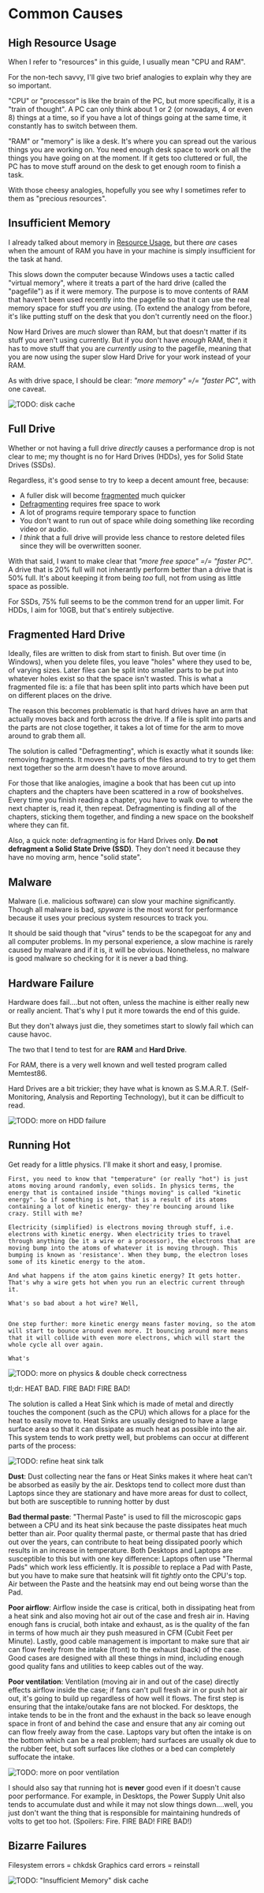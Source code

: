 # Common Causes #

## High Resource Usage ##

When I refer to "resources" in this guide, I usually mean "CPU and RAM".

For the non-tech savvy, I'll give two brief analogies to explain why they are so important.

"CPU" or "processor" is like the brain of the PC, but more specifically, it is a "train of thought". A PC can only think about 1 or 2 (or nowadays, 4 or even 8) things at a time, so if you have a lot of things going at the same time, it constantly has to switch between them.

"RAM" or "memory" is like a desk. It's where you can spread out the various things you are working on. You need enough desk space to work on all the things you have going on at the moment. If it gets too cluttered or full, the PC has to move stuff around on the desk to get enough room to finish a task.

With those cheesy analogies, hopefully you see why I sometimes refer to them as "precious resources".

## Insufficient Memory ##

I already talked about memory in [Resource Usage](#resource-usage), but there _are_ cases when the amount of RAM you have in your machine is simply insufficient for the task at hand.

This slows down the computer because Windows uses a tactic called "virtual memory", where it treats a part of the hard drive (called the "pagefile") as if it were memory. The purpose is to move contents of RAM that haven't been used recently into the pagefile so that it can use the real memory space for stuff you _are_ using. (To extend the analogy from before, it's like putting stuff on the desk that you don't currently need on the floor.)

Now Hard Drives are _much_ slower than RAM, but that doesn't matter if its stuff you aren't using currently. But if you don't have _enough_ RAM, then it has to move stuff that you are _currently using_ to the pagefile, meaning that you are now using the super slow Hard Drive for your work instead of your RAM.

As with drive space, I should be clear: _"more memory" =/= "faster PC"_, with one caveat. 

![TODO: disk cache](https://d30y9cdsu7xlg0.cloudfront.net/png/42732-200.png)

## Full Drive ##

Whether or not having a full drive _directly_ causes a performance drop is not clear to me; my thought is no for Hard Drives (HDDs), yes for Solid State Drives (SSDs).

Regardless, it's good sense to try to keep a decent amount free, because:

  - A fuller disk will become [fragmented](#fragmented-hard-drive) much quicker
  - [Defragmenting](#defragment) requires free space to work
  - A lot of programs require temporary space to function
  - You don't want to run out of space while doing something like recording video or audio.
  - _I think_ that a full drive will provide less chance to restore deleted files since they will be overwritten sooner.

With that said, I want to make clear that _"more free space" =/= "faster PC"_. A drive that is 20% full will not inherantly perform better than a drive that is 50% full. It's about keeping it from being _too_ full, not from using as little space as possible.

For SSDs, 75% full seems to be the common trend for an upper limit.
For HDDs, I aim for 10GB, but that's entirely subjective.



## Fragmented Hard Drive ##

Ideally, files are written to disk from start to finish. But over time (in Windows), when you delete files, you leave "holes" where they used to be, of varying sizes. Later files can be split into smaller parts to be put into whatever holes exist so that the space isn't wasted. This is what a fragmented file is: a file that has been split into parts which have been put on different places on the drive.

The reason this becomes problematic is that hard drives have an arm that actually moves back and forth across the drive. If a file is split into parts and the parts are not close together, it takes a lot of time for the arm to move around to grab them all.

The solution is called "Defragmenting", which is exactly what it sounds like: removing fragments. It moves the parts of the files around to try to get them next together so the arm doesn't have to move around.

For those that like analogies, imagine a book that has been cut up into chapters and the chapters have been scattered in a row of bookshelves. Every time you finish reading a chapter, you have to walk over to where the next chapter is, read it, then repeat. Defragmenting is finding all of the chapters, sticking them together, and finding a new space on the bookshelf where they can fit.


Also, a quick note: defragmenting is for Hard Drives only. __Do not defragment a Solid State Drive (SSD)__. They don't need it because they have no moving arm, hence "solid state".
  
## Malware ##

Malware (i.e. malicious software) can slow your machine significantly. Though all malware is bad, _spyware_ is the most worst for performance because it uses your precious system resources to track you.

It should be said though that "virus" tends to be the scapegoat for any and all computer problems. In my personal experience, a slow machine is rarely caused by malware and if it is, it will be obvious. Nonetheless, no malware is good malware so checking for it is never a bad thing.

## Hardware Failure ##

Hardware does fail....but not often, unless the machine is either really new or really ancient. That's why I put it more towards the end of this guide.

But they don't always just die, they sometimes start to slowly fail which can cause havoc.

The two that I tend to test for are __RAM__ and __Hard Drive__.

For RAM, there is a very well known and well tested program called Memtest86.

Hard Drives are a bit trickier; they have what is known as S.M.A.R.T. (Self-Monitoring, Analysis and Reporting Technology), but it can be difficult to read.

![TODO: more on HDD failure](https://d30y9cdsu7xlg0.cloudfront.net/png/42732-200.png)

## Running Hot ##

Get ready for a little physics. I'll make it short and easy, I promise.

    First, you need to know that "temperature" (or really "hot") is just atoms moving around randomly, even solids. In physics terms, the energy that is contained inside "things moving" is called "kinetic energy". So if something is hot, that is a result of its atoms containing a lot of kinetic energy- they're bouncing around like crazy. Still with me?
    
    Electricity (simplified) is electrons moving through stuff, i.e. electrons with kinetic energy. When electricity tries to travel through anything (be it a wire or a processor), the electrons that are moving bump into the atoms of whatever it is moving through. This bumping is known as 'resistance'. When they bump, the electron loses some of its kinetic energy to the atom.
    
    And what happens if the atom gains kinetic energy? It gets hotter. That's why a wire gets hot when you run an electric current through it.
    
    What's so bad about a hot wire? Well, 
   
    
    One step further: more kinetic energy means faster moving, so the atom will start to bounce around even more. It bouncing around more means that it will collide with even more electrons, which will start the whole cycle all over again.
    
    What's 
    

![TODO: more on physics & double check correctness](https://d30y9cdsu7xlg0.cloudfront.net/png/42732-200.png)

    
tl;dr: HEAT BAD. FIRE BAD! FIRE BAD!

The solution is called a Heat Sink which is made of metal and directly touches the component (such as the CPU) which allows for a place for the heat to easily move to. Heat Sinks are usually designed to have a large surface area so that it can dissipate as much heat as possible into the air. This system tends to work pretty well, but problems can occur at different parts of the process:

![TODO: refine heat sink talk](https://d30y9cdsu7xlg0.cloudfront.net/png/42732-200.png)

**Dust**: Dust collecting near the fans or Heat Sinks makes it where heat can't be absorbed as easily by the air. Desktops tend to collect more dust than Laptops since they are stationary and have more areas for dust to collect, but both are susceptible to running hotter by dust

**Bad thermal paste**: "Thermal Paste" is used to fill the microscopic gaps between a CPU and its heat sink because the paste dissipates heat much better than air. Poor quality thermal paste, or thermal paste that has dried out over the years, can contribute to heat being dissipated poorly which results in an increase in temperature. Both Desktops and Laptops are susceptible to this but with one key difference: Laptops often use "Thermal Pads" which work less efficiently. It is _possible_ to replace a Pad with Paste, but you have to make sure that heatsink will fit _tightly_ onto the CPU's top. Air between the Paste and the heatsink may end out being worse than the Pad.

**Poor airflow**: Airflow inside the case is critical, both in dissipating heat from a heat sink and also moving hot air out of the case and fresh air in. Having enough fans is crucial, both intake and exhaust, as is the quality of the fan in terms of how much air they push measured in CFM (Cubit Feet per Minute). Lastly, good cable management is important to make sure that air can flow freely from the intake (front) to the exhaust (back) of the case. Good cases are designed with all these things in mind, including enough good quality fans and utilities to keep cables out of the way.

**Poor ventilation**: Ventilation (moving air in and out of the case) directly effects airflow inside the case; if fans can't pull fresh air in or push hot air out, it's going to build up regardless of how well it flows. The first step is ensuring that the intake/outake fans are not blocked. For desktops, the intake tends to be in the front and the exhaust in the back so leave enough space in front of and behind the case and ensure that any air coming out can flow freely away from the case. Laptops vary but often the intake is on the bottom which can be a real problem; hard surfaces are usually ok due to the rubber feet, but soft surfaces like clothes or a bed can completely suffocate the intake.


![TODO: more on poor ventilation](https://d30y9cdsu7xlg0.cloudfront.net/png/42732-200.png)

I should also say that running hot is __never__ good even if it doesn't cause poor performance. For example, in Desktops, the Power Supply Unit also tends to accumulate dust and while it may not slow things down....well, you just don't want the thing that is responsible for maintaining hundreds of volts to get too hot. (Spoilers: Fire. FIRE BAD! FIRE BAD!)


## Bizarre Failures ##

Filesystem errors = chkdsk
Graphics card errors = reinstall



![TODO: "Insufficient Memory" disk cache](https://d30y9cdsu7xlg0.cloudfront.net/png/42732-200.png)